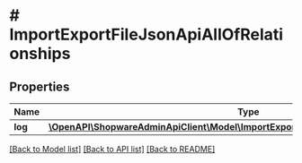 # # ImportExportFileJsonApiAllOfRelationships

## Properties

Name | Type | Description | Notes
------------ | ------------- | ------------- | -------------
**log** | [**\OpenAPI\ShopwareAdminApiClient\Model\ImportExportFileJsonApiAllOfRelationshipsLog**](ImportExportFileJsonApiAllOfRelationshipsLog.md) |  | [optional]

[[Back to Model list]](../../README.md#models) [[Back to API list]](../../README.md#endpoints) [[Back to README]](../../README.md)

